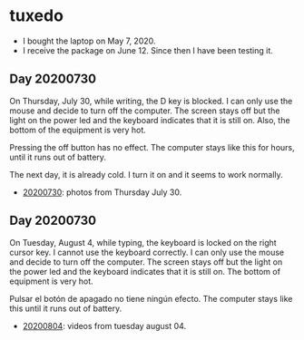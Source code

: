 # tuxedo

* I bought the laptop on May 7, 2020.
* I receive the package on June 12. Since then I have been testing it.

## Day 20200730

On Thursday, July 30, while writing, the D key is blocked.
I can only use the mouse and decide to turn off the computer.
The screen stays off but the light on the power led and the keyboard indicates that it is still on. Also, the bottom of the equipment is very hot.

Pressing the off button has no effect.
The computer stays like this for hours, until it runs out of battery.

The next day, it is already cold. I turn it on and it seems to work normally.

* [20200730](20200730): photos from Thursday July 30.

## Day 20200730

On Tuesday, August 4, while typing, the keyboard is locked on the right cursor key. I cannot use the keyboard correctly.
I can only use the mouse and decide to turn off the computer. The screen stays off but the light on the power led and the keyboard indicates that it is still on. The bottom of equipment is very hot.

Pulsar el botón de apagado no tiene ningún efecto.
The computer stays like this until it runs out of battery.

* [20200804](20200804): videos from tuesday august 04.
